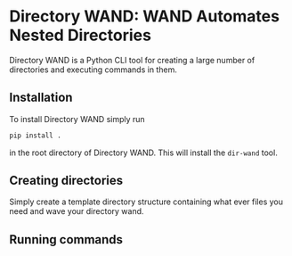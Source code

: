 # Directory WAND: WAND Automates Nested Directories

Directory WAND is a Python CLI tool for creating a large number of directories and executing commands in them. 

## Installation

To install Directory WAND simply run

``` sh
pip install .
```

in the root directory of Directory WAND. This will install the `dir-wand` tool. 

## Creating directories

Simply create a template directory structure containing what ever files you need and wave your directory wand.

## Running commands

